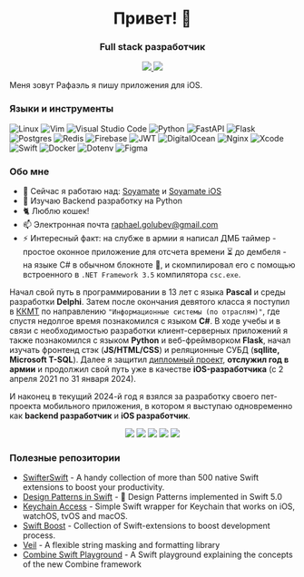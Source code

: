 <div id="header" align="center">
    <h1>Привет! 👋</h1>
    <h3>Full stack разработчик</h3>
</div>

<div id="social" align="center">
  <a href="https://t.me/PaqpaeJIb">
      <img src="https://img.shields.io/badge/Telegram-blue?style=for-the-badge&logo=telegram&logoColor=white">
  </a>
    <a href="https://vk.com/kifor">
      <img src="https://img.shields.io/badge/VK-blue?style=for-the-badge&logo=vk&logoColor=white">
  </a>
</div>

Меня зовут Рафаэль я пишу приложения для iOS.

### Языки и инструменты
![Linux](https://img.shields.io/badge/Linux-FCC624?style=for-the-badge&logo=linux&logoColor=black)
![Vim](https://img.shields.io/badge/VIM-%2311AB00.svg?style=for-the-badge&logo=vim&logoColor=white)
![Visual Studio Code](https://img.shields.io/badge/Visual%20Studio%20Code-0078d7.svg?style=for-the-badge&logo=visual-studio-code&logoColor=white)
![Python](https://img.shields.io/badge/python-3670A0?style=for-the-badge&logo=python&logoColor=ffdd54)
![FastAPI](https://img.shields.io/badge/FastAPI-005571?style=for-the-badge&logo=fastapi)
![Flask](https://img.shields.io/badge/flask-%23000.svg?style=for-the-badge&logo=flask&logoColor=white)
![Postgres](https://img.shields.io/badge/postgres-%23316192.svg?style=for-the-badge&logo=postgresql&logoColor=white)
![Redis](https://img.shields.io/badge/redis-%23DD0031.svg?style=for-the-badge&logo=redis&logoColor=white)
![Firebase](https://img.shields.io/badge/Firebase-039BE5?style=for-the-badge&logo=Firebase&logoColor=white)
![JWT](https://img.shields.io/badge/JWT-black?style=for-the-badge&logo=JSON%20web%20tokens)
![DigitalOcean](https://img.shields.io/badge/DigitalOcean-%230167ff.svg?style=for-the-badge&logo=digitalOcean&logoColor=white)
![Nginx](https://img.shields.io/badge/nginx-%23009639.svg?style=for-the-badge&logo=nginx&logoColor=white)
![Xcode](https://img.shields.io/badge/xcode-%23009639.svg?style=for-the-badge&logo=xcode&logoColor=white&color=blue)
![Swift](https://img.shields.io/badge/swift-%23009639.svg?style=for-the-badge&logo=swift&logoColor=white&color=orange)
![Docker](https://img.shields.io/badge/Docker-%23009639.svg?style=for-the-badge&logo=docker&logoColor=white&color=#007FFF)
![Dotenv](https://img.shields.io/badge/dotenv-%23009639.svg?style=for-the-badge&logo=dotenv&logoColor=yellow&color=black)
![Figma](https://img.shields.io/badge/figma-%23009639.svg?style=for-the-badge&logo=figma&logoColor=white&color=violet)

### Обо мне

- 🔭 Сейчас я работаю над: [Soyamate](https://github.com/raphaelgolubev/soyamate_app) и [Soyamate iOS](https://github.com/raphaelgolubev/Soyamate_iOS)
- 🐍 Изучаю Backend разработку на Python
- 🐈 Люблю кошек!
- 📫 Электронная почта raphael.golubev@gmail.com
- ⚡  Интересный факт: на слубже в армии я написал ДМБ таймер - простое оконное приложение для отсчета времени ⏳ до дембеля - на языке C# в обычном блокноте 📝, и скомпилировал его с помощью встроенного в `.NET Framework 3.5` компилятора `csc.exe`.

Начал свой путь в программировании в 13 лет с языка **Pascal** и среды разработки **Delphi**. Затем после окончания девятого класса я поступил в 
[ККМТ](https://unitech-mo.ru/obrazovanie/school-divisions/college-space-engineering-technology/) по направлению `"Информационные системы (по отраслям)"`, где спустя недолгое время
познакомился с языком **C#**. В ходе учебы и в связи с необходимостью разработки клиент-серверных приложений я также познакомился с языком **Python** и веб-фреймворком **Flask**, 
начал изучать фронтенд стэк (**JS/HTML/CSS**) и реляционные СУБД (**sqllite, Microsoft T-SQL**). Далее я защитил [дипломный проект](https://github.com/raphaelgolubev/golubev_diplom), 
**отслужил год в армии** и продолжил свой путь уже в качестве **iOS-разработчика** (с 2 апреля 2021 по 31 января 2024). 

И наконец в текущий 2024-й год я взялся за разработку своего пет-проекта мобильного приложения, в котором я выступаю одновременно как **backend разработчик** и **iOS разработчик**.

<div id="widgets" align="center">
  <img src="http://github-profile-summary-cards.vercel.app/api/cards/profile-details?username=raphaelgolubev&theme=default" />
  <img src="http://github-profile-summary-cards.vercel.app/api/cards/repos-per-language?username=raphaelgolubev&theme=default" />
  <img src="http://github-profile-summary-cards.vercel.app/api/cards/productive-time?username=raphaelgolubev&theme=default&utcOffset=8" />
  <img src="http://github-profile-summary-cards.vercel.app/api/cards/most-commit-language?username=raphaelgolubev&theme=default" />
  <img src="http://github-profile-summary-cards.vercel.app/api/cards/stats?username=raphaelgolubev&theme=default" />
</div>

### Полезные репозитории
- [SwifterSwift](https://github.com/SwifterSwift/SwifterSwift) - A handy collection of more than 500 native Swift extensions to boost your productivity.
- [Design Patterns in Swift](https://github.com/ochococo/Design-Patterns-In-Swift) - 📖 Design Patterns implemented in Swift 5.0
- [Keychain Access](https://github.com/kishikawakatsumi/KeychainAccess) - Simple Swift wrapper for Keychain that works on iOS, watchOS, tvOS and macOS.
- [Swift Boost](https://github.com/sparrowcode/SwiftBoost) - Collection of Swift-extensions to boost development process.
- [Veil](https://github.com/DanielCardonaRojas/Veil) - A flexible string masking and formatting library
- [Combine Swift Playground](https://github.com/AvdLee/CombineSwiftPlayground) - A Swift playground explaining the concepts of the new Combine framework
